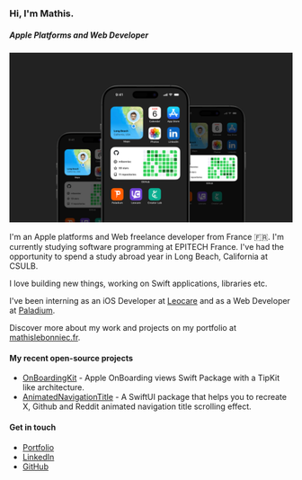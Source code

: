 ### Hi, I'm Mathis.
##### Apple Platforms and Web Developer

[![3 iPhones Mockups](./cover.png)](https://mathislebonniec.fr)

I'm an Apple platforms and Web freelance developer from France 🇫🇷. I'm currently studying software programming at EPITECH France. I've had the opportunity to spend a study abroad year in Long Beach, California at CSULB.

I love building new things, working on Swift applications, libraries etc.

I've been interning as an iOS Developer at [Leocare](https://leocare.eu) and as a Web Developer at [Paladium](https://paladium-pvp.fr).

Discover more about my work and projects on my portfolio at [mathislebonniec.fr](https://mathislebonniec.fr).

#### My recent open-source projects

* [OnBoardingKit](https://github.com/mlbonniec/OnBoardingKit) - Apple OnBoarding views Swift Package with a TipKit like architecture.
* [AnimatedNavigationTitle](https://github.com/mlbonniec/AnimatedNavigationTitle) - A SwiftUI package that helps you to recreate X, Github and Reddit animated navigation title scrolling effect.

#### Get in touch
* [Portfolio](https://mathislebonniec.fr)
* [LinkedIn](https://www.linkedin.com/in/mathis-le-bonniec)
* [GitHub](https://github.com/mlbonniec)
